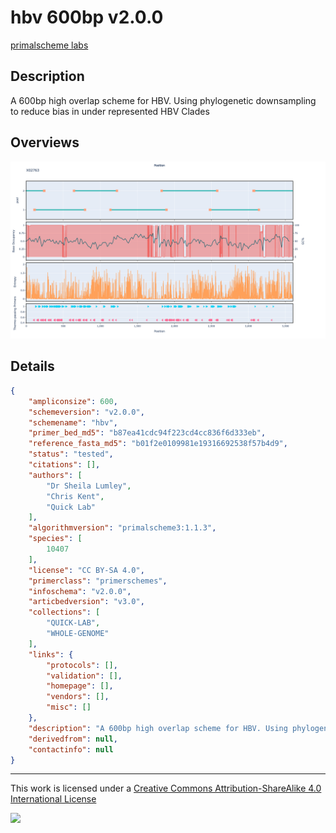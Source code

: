 # hbv 600bp v2.0.0

[primalscheme labs](https://labs.primalscheme.com/detail/hbv/600/v2.0.0)

## Description

A 600bp high overlap scheme for HBV. Using phylogenetic downsampling to reduce bias in under represented HBV Clades

## Overviews

![X02763.png](work/X02763.png)

## Details

```json
{
    "ampliconsize": 600,
    "schemeversion": "v2.0.0",
    "schemename": "hbv",
    "primer_bed_md5": "b87ea41cdc94f223cd4cc836f6d333eb",
    "reference_fasta_md5": "b01f2e0109981e19316692538f57b4d9",
    "status": "tested",
    "citations": [],
    "authors": [
        "Dr Sheila Lumley",
        "Chris Kent",
        "Quick Lab"
    ],
    "algorithmversion": "primalscheme3:1.1.3",
    "species": [
        10407
    ],
    "license": "CC BY-SA 4.0",
    "primerclass": "primerschemes",
    "infoschema": "v2.0.0",
    "articbedversion": "v3.0",
    "collections": [
        "QUICK-LAB",
        "WHOLE-GENOME"
    ],
    "links": {
        "protocols": [],
        "validation": [],
        "homepage": [],
        "vendors": [],
        "misc": []
    },
    "description": "A 600bp high overlap scheme for HBV. Using phylogenetic downsampling to reduce bias in under represented HBV Clades",
    "derivedfrom": null,
    "contactinfo": null
}
```



------------------------------------------------------------------------

This work is licensed under a [Creative Commons Attribution-ShareAlike 4.0 International License](http://creativecommons.org/licenses/by-sa/4.0/) 

![](https://i.creativecommons.org/l/by-sa/4.0/88x31.png)